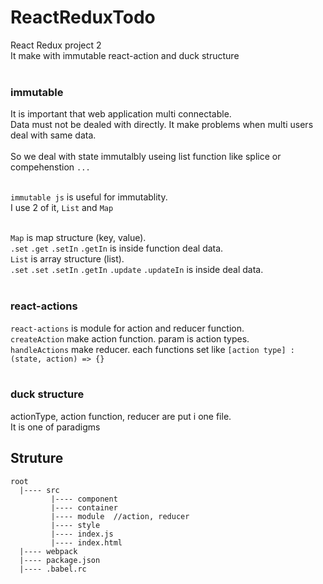 # ReactReduxTodo

React Redux project 2<br>
It make with immutable react-action and duck structure<br><br>

### immutable
It is important that web application multi connectable.<br>
Data must not be dealed with directly. It make problems when multi users deal with same data.<br><br>
So we deal with state immutalbly useing list function like splice or compehenstion `...`<br><br>

`immutable js` is useful for immutablity.<br>
I use 2 of it, `List` and `Map`<br><br>

`Map` is map structure (key, value).<br>
`.set` `.get` `.setIn` `.getIn` is inside function deal data.<br>
`List` is array structure (list).<br>
`.set` `.set` `.setIn` `.getIn` `.update` `.updateIn` is inside deal data.<br><br>

### react-actions
`react-actions` is module for action and reducer function.<br>
`createAction` make action function. param is action types.<br>
`handleActions` make reducer. each functions set like `[action type] : (state, action) => {}`<br><br>

### duck structure
actionType, action function, reducer are put i one file.<br>
It is one of paradigms


## Struture
```
root
  |---- src
         |---- component
         |---- container
         |---- module  //action, reducer
         |---- style
         |---- index.js
         |---- index.html
  |---- webpack
  |---- package.json
  |---- .babel.rc
```
